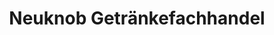 ---
title: "Neuknob Getränkefachhandel"
url: /goellnitz/neuknob-getraenkefachhandel/
shop: Getränke
---
